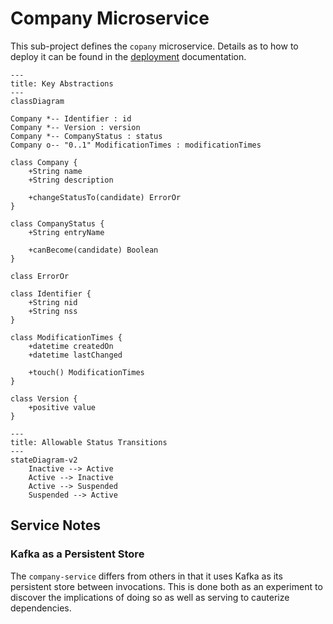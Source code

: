 Company Microservice
====================

This sub-project defines the `copany` microservice.  Details as to how to deploy it can be found in the [deployment](../../deployment/README.md) documentation.


```mermaid
---
title: Key Abstractions
---
classDiagram

Company *-- Identifier : id
Company *-- Version : version
Company *-- CompanyStatus : status
Company o-- "0..1" ModificationTimes : modificationTimes

class Company {
    +String name
    +String description

    +changeStatusTo(candidate) ErrorOr
}

class CompanyStatus {
	+String entryName

	+canBecome(candidate) Boolean
}

class ErrorOr

class Identifier {
    +String nid
    +String nss
}

class ModificationTimes {
    +datetime createdOn
    +datetime lastChanged

    +touch() ModificationTimes
}

class Version {
    +positive value
}
```

```mermaid
---
title: Allowable Status Transitions
---
stateDiagram-v2
	Inactive --> Active
	Active --> Inactive
	Active --> Suspended
	Suspended --> Active
```


## Service Notes

### Kafka as a Persistent Store

The `company-service` differs from others in that it uses Kafka as its persistent store between invocations.  This is done both as an experiment to discover the implications of doing so as well as serving to cauterize dependencies.


